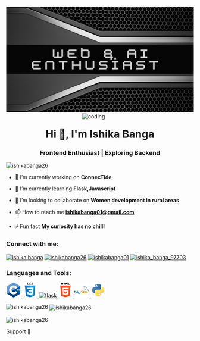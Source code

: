 ![logo](https://raw.githubusercontent.com/IshikaBanga26/IshikaBanga26/refs/heads/main/Gray%20Black%20Honeycomb%20Technology%20Channel%20Youtube%20Banner.png)
<img align="right" alt="coding" width=300 boder-radius=10 src="https://img.freepik.com/premium-photo/female-developer-background_665280-9654.jpg?w=900">

<h1 align="center">Hi 👋, I'm Ishika Banga</h1>
<h3 align="center">Frontend Enthusiast | Exploring Backend</h3>

<p align="left"> <img src="https://komarev.com/ghpvc/?username=ishikabanga26&label=Profile%20views&color=0e75b6&style=flat" alt="ishikabanga26" /> </p>

- 🔭 I’m currently working on **ConnecTide**

- 🌱 I’m currently learning **Flask,Javascript**

- 👯 I’m looking to collaborate on **Women development in rural areas**

- 📫 How to reach me **ishikabanga01@gmail.com**

- ⚡ Fun fact **My curiosity has no chill!**

<h3 align="left">Connect with me:</h3>
<p align="left">
<a href="https://linkedin.com/in/ishika banga" target="blank"><img align="center" src="https://raw.githubusercontent.com/rahuldkjain/github-profile-readme-generator/master/src/images/icons/Social/linked-in-alt.svg" alt="ishika banga" height="30" width="40" /></a>
<a href="https://kaggle.com/ishikabanga26" target="blank"><img align="center" src="https://raw.githubusercontent.com/rahuldkjain/github-profile-readme-generator/master/src/images/icons/Social/kaggle.svg" alt="ishikabanga26" height="30" width="40" /></a>
<a href="https://www.hackerrank.com/ishikabanga01" target="blank"><img align="center" src="https://raw.githubusercontent.com/rahuldkjain/github-profile-readme-generator/master/src/images/icons/Social/hackerrank.svg" alt="ishikabanga01" height="30" width="40" /></a>
<a href="https://discord.gg/ishika_banga_97703" target="blank"><img align="center" src="https://raw.githubusercontent.com/rahuldkjain/github-profile-readme-generator/master/src/images/icons/Social/discord.svg" alt="ishika_banga_97703" height="30" width="40" /></a>
</p>

<h3 align="left">Languages and Tools:</h3>
<p align="left"> <a href="https://www.w3schools.com/cpp/" target="_blank" rel="noreferrer"> <img src="https://raw.githubusercontent.com/devicons/devicon/master/icons/cplusplus/cplusplus-original.svg" alt="cplusplus" width="40" height="40"/> </a> <a href="https://www.w3schools.com/css/" target="_blank" rel="noreferrer"> <img src="https://raw.githubusercontent.com/devicons/devicon/master/icons/css3/css3-original-wordmark.svg" alt="css3" width="40" height="40"/> </a> <a href="https://flask.palletsprojects.com/" target="_blank" rel="noreferrer"> <img src="https://www.vectorlogo.zone/logos/pocoo_flask/pocoo_flask-icon.svg" alt="flask" width="40" height="40"/> </a> <a href="https://www.w3.org/html/" target="_blank" rel="noreferrer"> <img src="https://raw.githubusercontent.com/devicons/devicon/master/icons/html5/html5-original-wordmark.svg" alt="html5" width="40" height="40"/> </a> <a href="https://www.mysql.com/" target="_blank" rel="noreferrer"> <img src="https://raw.githubusercontent.com/devicons/devicon/master/icons/mysql/mysql-original-wordmark.svg" alt="mysql" width="40" height="40"/> </a> <a href="https://www.python.org" target="_blank" rel="noreferrer"> <img src="https://raw.githubusercontent.com/devicons/devicon/master/icons/python/python-original.svg" alt="python" width="40" height="40"/> </a> </p>

<p><img align="left" src="https://github-readme-stats.vercel.app/api/top-langs?username=ishikabanga26&show_icons=true&locale=en&layout=compact" alt="ishikabanga26" /></p>

<p>&nbsp;<img align="center" src="https://github-readme-stats.vercel.app/api?username=ishikabanga26&show_icons=true&locale=en" alt="ishikabanga26" /></p>

<p><img align="center" src="https://github-readme-streak-stats.herokuapp.com/?user=ishikabanga26&" alt="ishikabanga26" /></p>

Support 🙏
